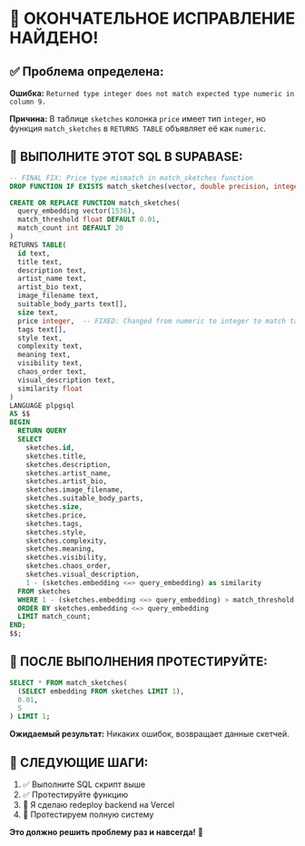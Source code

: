 # 🎯 ОКОНЧАТЕЛЬНОЕ ИСПРАВЛЕНИЕ НАЙДЕНО!

## ✅ **Проблема определена:**

**Ошибка:** `Returned type integer does not match expected type numeric in column 9.`

**Причина:** В таблице `sketches` колонка `price` имеет тип `integer`, но функция `match_sketches` в `RETURNS TABLE` объявляет её как `numeric`.

## 🚀 **ВЫПОЛНИТЕ ЭТОТ SQL В SUPABASE:**

```sql
-- FINAL FIX: Price type mismatch in match_sketches function
DROP FUNCTION IF EXISTS match_sketches(vector, double precision, integer);

CREATE OR REPLACE FUNCTION match_sketches(
  query_embedding vector(1536),
  match_threshold float DEFAULT 0.01,
  match_count int DEFAULT 20
)
RETURNS TABLE(
  id text,
  title text,
  description text,
  artist_name text,
  artist_bio text,
  image_filename text,
  suitable_body_parts text[],
  size text,
  price integer,  -- FIXED: Changed from numeric to integer to match table
  tags text[],
  style text,
  complexity text,
  meaning text,
  visibility text,
  chaos_order text,
  visual_description text,
  similarity float
)
LANGUAGE plpgsql
AS $$
BEGIN
  RETURN QUERY
  SELECT
    sketches.id,
    sketches.title,
    sketches.description,
    sketches.artist_name,
    sketches.artist_bio,
    sketches.image_filename,
    sketches.suitable_body_parts,
    sketches.size,
    sketches.price,
    sketches.tags,
    sketches.style,
    sketches.complexity,
    sketches.meaning,
    sketches.visibility,
    sketches.chaos_order,
    sketches.visual_description,
    1 - (sketches.embedding <=> query_embedding) as similarity
  FROM sketches
  WHERE 1 - (sketches.embedding <=> query_embedding) > match_threshold
  ORDER BY sketches.embedding <=> query_embedding
  LIMIT match_count;
END;
$$;
```

## 🧪 **ПОСЛЕ ВЫПОЛНЕНИЯ ПРОТЕСТИРУЙТЕ:**

```sql
SELECT * FROM match_sketches(
  (SELECT embedding FROM sketches LIMIT 1),
  0.01,
  5
) LIMIT 1;
```

**Ожидаемый результат:** Никаких ошибок, возвращает данные скетчей.

## 🎯 **СЛЕДУЮЩИЕ ШАГИ:**

1. ✅ Выполните SQL скрипт выше
2. ✅ Протестируйте функцию  
3. 🔄 Я сделаю redeploy backend на Vercel
4. 🧪 Протестируем полную систему

**Это должно решить проблему раз и навсегда!** 🚀
